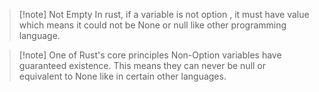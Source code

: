
>[!note] Not Empty
>In rust, if a variable is not option , it must have value which means it could not be None or null like other programming language.

>[!note] One of Rust's core principles 
>Non-Option variables have guaranteed existence. This means they can never be null or equivalent to None like in certain other languages.


